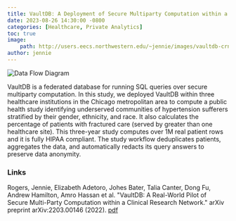 ```yaml
---
title: VaultDB: A Deployment of Secure Multiparty Computation within a Clinical Research Network
date: 2023-08-26 14:30:00 -0800
categories: [Healthcare, Private Analytics]
toc: true
image:
    path: http://users.eecs.northwestern.edu/~jennie/images/vaultdb-crn-arch-detail.png 
author: jennie
---
```



![Data Flow Diagram](http://users.eecs.northwestern.edu/~jennie/images/vaultdb-crn-arch-detail.png)

VaultDB is a federated database for running SQL queries over secure multiparty computation.  In this study, we deployed VaultDB within three healthcare institutions in the Chicago metropolitan area to compute a public health study identifying underserved communities of hypertension sufferers stratified by their gender, ethnicity, and race.  It also calculates the percentage of patients with fractured care (served by greater than one healthcare site).  This three-year study computes over 1M real patient rows and it is fully HIPAA compliant.  The study workflow deduplicates patients, aggregates the data, and automatically redacts its query answers to preserve data anonymity.

### Links

Rogers, Jennie, Elizabeth Adetoro, Johes Bater, Talia Canter, Dong Fu, Andrew Hamilton, Amro Hassan et al. "VaultDB: A Real-World Pilot of Secure Multi-Party Computation within a Clinical Research Network." arXiv preprint arXiv:2203.00146 (2022). [pdf](https://arxiv.org/pdf/2203.00146.pdf)
